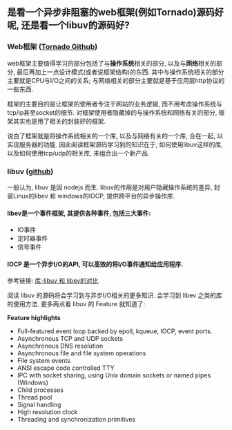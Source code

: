 ## 是看一个异步非阻塞的web框架(例如Tornado)源码好呢, 还是看一个libuv的源码好?

### Web框架 ([Tornado Github](https://github.com/tornadoweb/tornado))

web框架主要值得学习的部分包括了与**操作系统**相关的部分, 以及与**网络**相关的部分, 最后再加上一点设计模式(或者说框架结构)的东西. 
其中与操作系统相关的部分主要就是CPU与I/O之间的关系; 与网络相关的部分主要就是基于应用层http协议的一些东西.

框架的主要目的是让框架的使用者专注于网站的业务逻辑, 而不用考虑操作系统与tcp/ip甚至socket的细节. 
对框架使用者隐藏掉的与操作系统和网络有关的部分, 框架其实也是用了相关的封装好的框架.

说白了框架就是将操作系统相关的一个库, 以及与网络有关的一个库, 合在一起, 以实现服务器的功能.
因此阅读框架源码学习到的知识在于, 如何使用libuv这样的库, 以及如何使用tcp/udp的相关库, 来组合出一个新产品.

### libuv ([github](https://github.com/libuv/libuv))

一般认为, libuv 是因 nodejs 而生. libuv的作用是对用户隐藏操作系统的差异, 封装Linux的libev 和 windows的IOCP, 提供跨平台的异步操作库.

#### libev是一个事件框架, 其提供各种事件, 包括三大事件:

- IO事件
- 定时器事件
- 信号事件

#### IOCP 是一个异步I/O的API, 可以高效的将I/O事件通知给应用程序.

参考链接: [库-libuv 和 libev的对比](http://blog.chinaunix.net/uid-28458801-id-4463981.html)

阅读 libuv 的源码将会学习到与异步I/O相关的更多知识. 会学习到 libev 之类的库的使用方法. 更多两点看 libuv 的 Feature 就知道了:

**Feature highlights**

 * Full-featured event loop backed by epoll, kqueue, IOCP, event ports.
 * Asynchronous TCP and UDP sockets
 * Asynchronous DNS resolution
 * Asynchronous file and file system operations
 * File system events
 * ANSI escape code controlled TTY
 * IPC with socket sharing, using Unix domain sockets or named pipes (Windows)
 * Child processes
 * Thread pool
 * Signal handling
 * High resolution clock
 * Threading and synchronization primitives